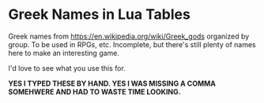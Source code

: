 Greek Names in Lua Tables
=========================

Greek names from https://en.wikipedia.org/wiki/Greek_gods organized by group. To be used in RPGs, etc. Incomplete, but there's still plenty of names here to make an interesting game.

I'd love to see what you use this for.

**YES I TYPED THESE BY HAND. YES I WAS MISSING A COMMA SOMEHWERE AND HAD TO WASTE TIME LOOKING.**
